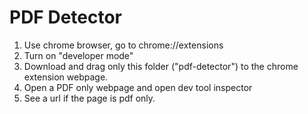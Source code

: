 # PDF Detector
1. Use chrome browser, go to chrome://extensions
2. Turn on "developer mode"
3. Download and drag only this folder ("pdf-detector") to the chrome extension webpage.
4. Open a PDF only webpage and open dev tool inspector
5. See a url if the page is pdf only.
